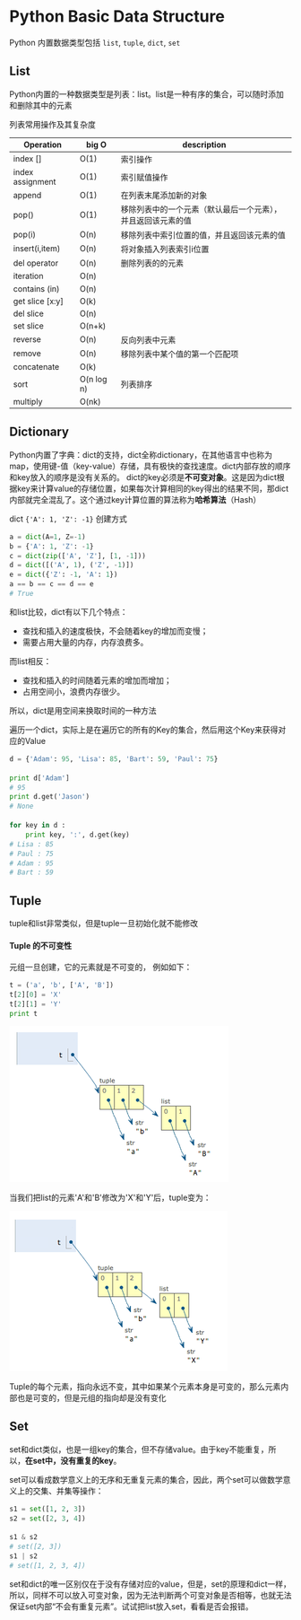 Python Basic Data Structure
===============================

Python 内置数据类型包括 ```list```, ```tuple```, ```dict```, ```set```

## List

Python内置的一种数据类型是列表：list。list是一种有序的集合，可以随时添加和删除其中的元素

列表常用操作及其复杂度

Operation  | big O | description |
--|-- |-- |
index [] |	O(1) |	索引操作
index assignment	|	O(1)| 	索引赋值操作
append	|	O(1)|	在列表末尾添加新的对象
pop()	|	O(1)|	移除列表中的一个元素（默认最后一个元素），并且返回该元素的值
pop(i)	|	O(n)|	移除列表中索引位置的值，并且返回该元素的值
insert(i,item)	|	O(n)|	将对象插入列表索引i位置
del operator	|	O(n)|	删除列表的的元素
iteration	|	O(n)|
contains (in)	|	O(n)|
get slice [x:y]	|	O(k)|
del slice	|	O(n)|
set slice	|	O(n+k)|
reverse	|	O(n)|	反向列表中元素
remove | O(n) | 移除列表中某个值的第一个匹配项
concatenate	|	O(k)|
sort	|	O(n log n)|	列表排序
multiply	|	O(nk)|


## Dictionary

Python内置了字典：dict的支持，dict全称dictionary，在其他语言中也称为map，使用键-值（key-value）存储，具有极快的查找速度。dict内部存放的顺序和key放入的顺序是没有关系的。
dict的key必须是**不可变对象**。这是因为dict根据key来计算value的存储位置，如果每次计算相同的key得出的结果不同，那dict内部就完全混乱了。这个通过key计算位置的算法称为**哈希算法**（Hash）

dict ```{'A': 1, 'Z': -1}``` 创建方式

``` python
a = dict(A=1, Z=-1)
b = {'A': 1, 'Z': -1}
c = dict(zip(['A', 'Z'], [1, -1]))
d = dict([('A', 1), ('Z', -1)])
e = dict({'Z': -1, 'A': 1})
a == b == c == d == e
# True
```

和list比较，dict有以下几个特点：

- 查找和插入的速度极快，不会随着key的增加而变慢；
- 需要占用大量的内存，内存浪费多。

而list相反：

- 查找和插入的时间随着元素的增加而增加；
- 占用空间小，浪费内存很少。

所以，dict是用空间来换取时间的一种方法

遍历一个dict，实际上是在遍历它的所有的Key的集合，然后用这个Key来获得对应的Value

``` python
d = {'Adam': 95, 'Lisa': 85, 'Bart': 59, 'Paul': 75}

print d['Adam']
# 95
print d.get('Jason')
# None

for key in d :
    print key, ':', d.get(key)
# Lisa : 85
# Paul : 75
# Adam : 95
# Bart : 59
```

## Tuple

tuple和list非常类似，但是tuple一旦初始化就不能修改

#### Tuple 的不可变性

元组一旦创建，它的元素就是不可变的， 例如如下：

``` Python
t = ('a', 'b', ['A', 'B'])
t[2][0] = 'X'
t[2][1] = 'Y'
print t
```

![createTuple1](assets/Basic_DataStructure_Python-21a4b.png)

当我们把list的元素'A'和'B'修改为'X'和'Y'后，tuple变为：

![createTuple2](assets/Basic_DataStructure_Python-277bd.png)

Tuple的每个元素，指向永远不变，其中如果某个元素本身是可变的，那么元素内部也是可变的，但是元组的指向却是没有变化


## Set

set和dict类似，也是一组key的集合，但不存储value。由于key不能重复，所以，**在set中，没有重复的key**。


set可以看成数学意义上的无序和无重复元素的集合，因此，两个set可以做数学意义上的交集、并集等操作：

``` python
s1 = set([1, 2, 3])
s2 = set([2, 3, 4])

s1 & s2
# set([2, 3])
s1 | s2
# set([1, 2, 3, 4])
```

set和dict的唯一区别仅在于没有存储对应的value，但是，set的原理和dict一样，
所以，同样不可以放入可变对象，因为无法判断两个可变对象是否相等，也就无法保证set内部“不会有重复元素”。试试把list放入set，看看是否会报错。